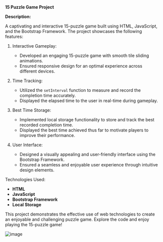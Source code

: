  **15 Puzzle Game Project**
 
 **Description:**

A captivating and interactive 15-puzzle game built using HTML, JavaScript, and the Bootstrap Framework. The project showcases the following features:

1. Interactive Gameplay:
   - Developed an engaging 15-puzzle game with smooth tile sliding animations.
   - Ensured responsive design for an optimal experience across different devices.

2. Time Tracking:
   - Utilized the `setInterval` function to measure and record the completion time accurately.
   - Displayed the elapsed time to the user in real-time during gameplay.

3. Best Time Storage:
   - Implemented local storage functionality to store and track the best recorded completion time.
   - Displayed the best time achieved thus far to motivate players to improve their performance.

4. User Interface:
   - Designed a visually appealing and user-friendly interface using the Bootstrap Framework.
   - Ensured a seamless and enjoyable user experience through intuitive design elements.

Technologies Used:

- **HTML**
- **JavaScript**
- **Bootstrap Framework**
- **Local Storage**
  
This project demonstrates the effective use of web technologies to create an enjoyable and challenging puzzle game. Explore the code and enjoy playing the 15-puzzle game!

![image](https://github.com/Shreyadubey1806/15-PuzzleProject/assets/133537273/a45ef573-ad51-4094-b3f8-3f1d2bfcf603)

